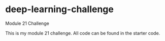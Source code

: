 # deep-learning-challenge
Module 21 Challenge

This is my module 21 challenge. All code can be found in the starter code.
